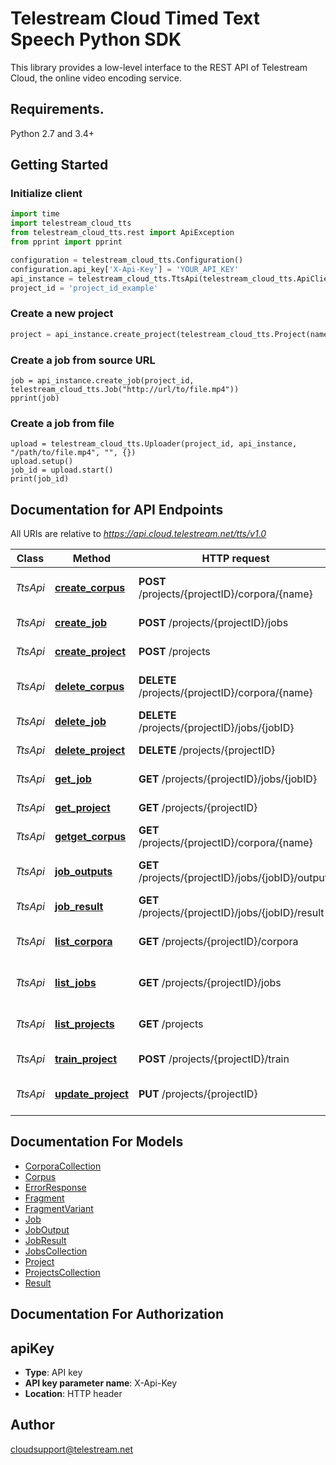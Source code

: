 # Telestream Cloud Timed Text Speech Python SDK

This library provides a low-level interface to the REST API of Telestream Cloud, the online video encoding service.

## Requirements.

Python 2.7 and 3.4+

## Getting Started
### Initialize client

```python
import time
import telestream_cloud_tts
from telestream_cloud_tts.rest import ApiException
from pprint import pprint

configuration = telestream_cloud_tts.Configuration()
configuration.api_key['X-Api-Key'] = 'YOUR_API_KEY'
api_instance = telestream_cloud_tts.TtsApi(telestream_cloud_tts.ApiClient(configuration))
project_id = 'project_id_example'
```

### Create a new project

```python
project = api_instance.create_project(telestream_cloud_tts.Project(name = "Example project name"))
```

### Create a job from source URL
```
job = api_instance.create_job(project_id, telestream_cloud_tts.Job("http://url/to/file.mp4"))
pprint(job)
```

### Create a job from file
```
upload = telestream_cloud_tts.Uploader(project_id, api_instance, "/path/to/file.mp4", "", {})
upload.setup()
job_id = upload.start()
print(job_id)
```

## Documentation for API Endpoints

All URIs are relative to *https://api.cloud.telestream.net/tts/v1.0*

Class | Method | HTTP request | Description
------------ | ------------- | ------------- | -------------
*TtsApi* | [**create_corpus**](docs/TtsApi.md#create_corpus) | **POST** /projects/{projectID}/corpora/{name} | Creates a new Corpus
*TtsApi* | [**create_job**](docs/TtsApi.md#create_job) | **POST** /projects/{projectID}/jobs | Creates a new Job
*TtsApi* | [**create_project**](docs/TtsApi.md#create_project) | **POST** /projects | Creates a new Project
*TtsApi* | [**delete_corpus**](docs/TtsApi.md#delete_corpus) | **DELETE** /projects/{projectID}/corpora/{name} | Creates a new Corpus
*TtsApi* | [**delete_job**](docs/TtsApi.md#delete_job) | **DELETE** /projects/{projectID}/jobs/{jobID} | Deletes the Job
*TtsApi* | [**delete_project**](docs/TtsApi.md#delete_project) | **DELETE** /projects/{projectID} | Deletes the Project
*TtsApi* | [**get_job**](docs/TtsApi.md#get_job) | **GET** /projects/{projectID}/jobs/{jobID} | Returns the Job
*TtsApi* | [**get_project**](docs/TtsApi.md#get_project) | **GET** /projects/{projectID} | Returns the Project
*TtsApi* | [**getget_corpus**](docs/TtsApi.md#getget_corpus) | **GET** /projects/{projectID}/corpora/{name} | Returns the Corpus
*TtsApi* | [**job_outputs**](docs/TtsApi.md#job_outputs) | **GET** /projects/{projectID}/jobs/{jobID}/outputs | Returns the Job Outputs
*TtsApi* | [**job_result**](docs/TtsApi.md#job_result) | **GET** /projects/{projectID}/jobs/{jobID}/result | Returns the Job Result
*TtsApi* | [**list_corpora**](docs/TtsApi.md#list_corpora) | **GET** /projects/{projectID}/corpora | Returns a collection of Corpora
*TtsApi* | [**list_jobs**](docs/TtsApi.md#list_jobs) | **GET** /projects/{projectID}/jobs | Returns a collection of Jobs
*TtsApi* | [**list_projects**](docs/TtsApi.md#list_projects) | **GET** /projects | Returns a collection of Projects
*TtsApi* | [**train_project**](docs/TtsApi.md#train_project) | **POST** /projects/{projectID}/train | Queues training
*TtsApi* | [**update_project**](docs/TtsApi.md#update_project) | **PUT** /projects/{projectID} | Updates an existing Project


## Documentation For Models

 - [CorporaCollection](docs/CorporaCollection.md)
 - [Corpus](docs/Corpus.md)
 - [ErrorResponse](docs/ErrorResponse.md)
 - [Fragment](docs/Fragment.md)
 - [FragmentVariant](docs/FragmentVariant.md)
 - [Job](docs/Job.md)
 - [JobOutput](docs/JobOutput.md)
 - [JobResult](docs/JobResult.md)
 - [JobsCollection](docs/JobsCollection.md)
 - [Project](docs/Project.md)
 - [ProjectsCollection](docs/ProjectsCollection.md)
 - [Result](docs/Result.md)


## Documentation For Authorization


## apiKey

- **Type**: API key
- **API key parameter name**: X-Api-Key
- **Location**: HTTP header


## Author

cloudsupport@telestream.net


